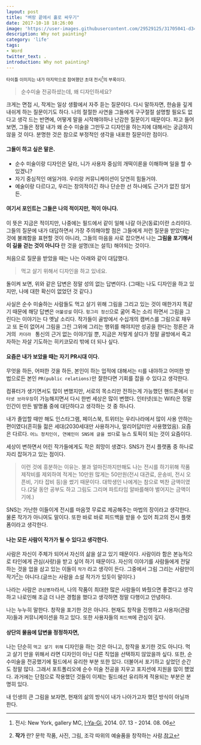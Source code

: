 ```yaml
---
layout: post
title: "벼랑 끝에서 홀로 싸우기"
date: 2017-10-18 18:26:00
image: 'https://user-images.githubusercontent.com/29529125/31705041-d344fc48-b41e-11e7-8c8a-c599a103b2e2.jpg'
description: Why not painting?
category: 'life'
tags:
- Word
twitter_text: .
introduction: Why not painting?
---
```

<sup>타이틀 이미지는 내가 마지막으로 참여했던 초대 전시[^mc-gallery]의 부록이다. </sup>

> 순수미술 전공하셨는데, 왜 디자인하세요? 

크게는 면접 시, 작게는 일상 생활에서 자주 듣는 질문이다. 
다시 말하자면, 한숨을 깊게 내쉬게 하는 질문이기도 하다. 
나의 절절한 사연을 그들에게 구구절절 설명할 필요도 없다고 생각 드는 반면에, 어떻게 말을 시작해야하나 난감한 질문이기 때문이다.
파고 들어보면, 그들은 정말 내가 왜 순수 미술을 그만두고 디자인을 하는지에 대해서는 궁금하지 않을 것 이다.
분명한 것은 참으로 부정적인 생각을 내포한 질문이란 점이다.

#### 그들이 하고 싶은 말은.
- 순수 미술이랑 디자인은 달라, 니가 사용자 중심의 개떡이론을 이해하며 일을 할 수 있겠니?
- 자기 중심적인 애일거야. 우리랑 커뮤니케이션이 당연히 힘들거야.
- 예술이랑 다르다고, 우리는 창의적이긴 하나 단순한 선 하나에도 근거가 없진 않거든.

#### 여기서 포인트는 그들은 나의 적이지만, 적이 아니다. 
이 뜻은 지금은 적이지만, 나중에는 필드에서 같이 일해 나갈 아군(동료)이란 소리이다.
그들의 질문에 내가 대답하면서 가장 주의해야할 점은 그들에게 저런 질문을 받았다는 것에 불쾌함을 표현할 것이 아니라, 그들의 마음을 사로 잡으면서 나는 **그림을 포기해서 이 길을 걷는 것이 아니다** 란 것을 설명(또는 설득) 해야되는 것이다.

처음으로 질문을 받았을 때는 나는 아래와 같이 대답했다.
> 먹고 살기 위해서 디자인을 하고 있네요.

돌이켜 보면, 위와 같은 답변은 정말 성의 없는 답변이다. (그때는 나도 디자인을 하고 있지만, 나에 대한 확신이 없었던 것 같다.)

사실은 순수 미술하는 사람들도 먹고 살기 위해 그림을 그리고 있는 것이 매한가지 똑같기 때문에 해당 답변은 `어불성설` 이다. `헝그리 정신`으로 굶어 죽는 소리 하면서 그림을 그린다는 이야기는 다 옛날 소리다. 작가들이 골방에서 수십개의 캠버스를 그림으로 채우고 또 돈이 없어서 그림을 그린 그위에 그리는 행위를 해야지만 성공을 한다는 정론은 과거의  `카더라 ` 통신의 근거 없는 이야기일 뿐, 지금은 저렇게 살다가 정말 골방에서 죽고자하는 자살 기도하는 히키코모리 밖에 더 되나 싶다.

#### 요즘은 내가 보았을 때는 자기 PR시대 이다. 
무엇을 하든, 어떠한 것을 하든, 본인이 하는 업적에 대해서는 `티`를 내야하고 어떠한 방법으로든 본인 `PR(public relations)`만 잘한다면 기회를 잡을 수 있다고 생각한다. 

컴퓨터가 생기면서도 많이 변했지만, 서로의 목소리만 전하는게 가능했던 핸드폰에서 `인터넷 브라우징`이 가능해지면서 다시 한번 세상은 많이 변했다. 인터넷(또는 Wifi)은 정말 인간이 만든 발명품 중에 대단하다고 생각하는 것 중 하나다. 

내가 졸업할 때만 해도 인스타그램, 페이스북, 트위터는 우리나라에서 많이 사용 안하는 편이였다(흔히들 젊은 세대(2030세대만 사용하거나, 얼리어답터만 사용했었음). 요즘은 다르다. `어느 정치인이, 연예인이 SNS에 글을 썼다`로 뉴스 토픽이 되는 것이 요즘이다.

세상이 변하면서 어린 작가들에게도 작은 희망이 생겼다. SNS가 전시 플랫폼 중 하나로 자리 잡혀가고 있는 점이다. 

> 이런 것에 흥분하는 이유는. 불과 얼마진까지만해도 나는 전시를 하기위해 작품 제작비를 제외하여 적게는 10만원 많게는 50만원(전시 대관료, 운송비, 전시 오픈비, 기타 잡비 등)을 썼기 때문이다. 대학생인 나에게는 참으로 벅찬 금액이였다.(2달 동안 공부도 하고 그림도 그리며 파트타임 알바를해야 벌어지는 금액이기에.)

SNS는 가난한 이들이게 전시를 마음껏 무료로 제공해주는 마법의 장이라고 생각한다. 물론 작가가 아니여도 말이다. 또한 바로 바로 피드백을 받을 수 있어 최고의 전시 플랫폼이라고 생각한다.

#### 나는 모든 사람이 작가가 될 수 있다고 생각한다. 
사람은 자신이 주체가 되어서 자신의 삶을 살고 있기 때문이다. 사람이라 함은 본능적으로 타인에게 관심(사랑)을 받고 싶어 하기 때문이다. 자신의 이야기를 사람들에게 전달하는 것을 업을 삼고 있는 이들이 `작가` 라고 생각이 든다. 그중에서 그림 그리는 사람만이 작가[^writer]는 아니다.(글쓰는 사람을 소설 작가가 있듯이 말이다.)

나라는 사람은 `관심병자`라서, 나의 작품이 최대한 많은 사람들이 봐줬으면 좋겠다고 생각하고 나로인해 조금 더 나은 경험을 했다고 생각하면 정말 다행이고 안녕하다.

나는 누누히 말한다. 창작을 포기한 것은 아니다. 현재도 창작을 진행하고 사용자(관람자)들과 커뮤니케이션을 하고 있다. 또한 사용자들의 `피드백`에 관심이 깊다.

#### 상단의 물음에 답변을 정정하자면, 
나는 단순히 `먹고 살기 위해` 디자인을 하는 것은 아니고, 창작을 포기한 것도 아니다. 먹고 살기 만을 위해서 라면 디자인이 아닌 다른 직업을 선택하지 않았을까 싶다. 또한, 순수미술을 전공했기에 필드에서 유리한 부분 또한 있다. 더불어서 포기하고 싶었던 순간도 정말 많다. 그래서 포트폴리오에 순수 미술 전공을 지우고 포지션에 지원을 많이 헀었다. 과거에는 단점으로 작용했던 것들이 이제는 필드에선 유리하게 적용되는 부분은 분명히 있다.

내 인생의 큰 그림을 보자면, 현재의 삶의 방식이 내가 나아가고자 했던 방식이 아닐까 한다.



[^writer]: **작가** 란? 문학 작품, 사진, 그림, 조각 따위의 예술품을 창작하는 사람.[참고](http://krdic.naver.com/detail.nhn?docid=31904000)
[^mc-gallery]: 전시: New York, gallery MC, [I-Ya-Gi](http://www.gallerymc.org/h/i-ya-gi-that-connote-you-and-me/), 2014. 07. 13 - 2014. 08. 06
